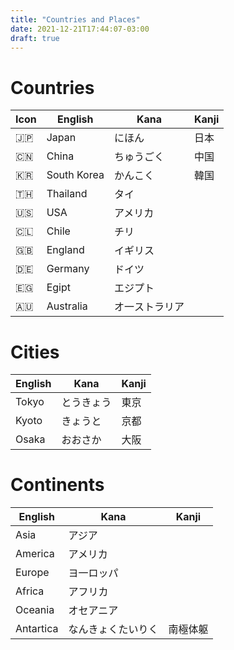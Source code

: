 ```yaml
---
title: "Countries and Places"
date: 2021-12-21T17:44:07-03:00
draft: true
---
```

# Countries
| Icon | English     | Kana           | Kanji |
|------|-------------|----------------|-------|
| 🇯🇵 | Japan       | にほん         | 日本  |
| 🇨🇳 | China       | ちゅうごく     | 中国  |
| 🇰🇷 | South Korea | かんこく       | 韓国  |
| 🇹🇭 | Thailand    | タイ           |       |
| 🇺🇸 | USA         | アメリカ       |       |
| 🇨🇱 | Chile       | チリ           |       |
| 🇬🇧 | England     | イギリス       |       |
| 🇩🇪 | Germany     | ドイツ         |       |
| 🇪🇬 | Egipt       | エジプト       |       |
| 🇦🇺 | Australia   | オ一ストラリア |       |

# Cities
| English | Kana       | Kanji |
|---------|------------|-------|
| Tokyo   | とうきょう | 東京  |
| Kyoto   | きょうと   | 京都  |
| Osaka   | おおさか   | 大阪  |

# Continents
| English   | Kana               | Kanji    |
|-----------|--------------------|----------|
| Asia      | アジア             |          |
| America   | アメリカ           |          |
| Europe    | ヨ一ロッパ         |          |
| Africa    | アフリカ           |          |
| Oceania   | オセアニア         |          |
| Antartica | なんきょくたいりく | 南極体躯 |
